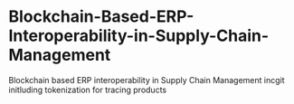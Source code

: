 # Blockchain-Based-ERP-Interoperability-in-Supply-Chain-Management
Blockchain based ERP interoperability in Supply Chain Management incgit initluding tokenization for tracing products
